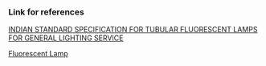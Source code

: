 ### Link for references 


[INDIAN STANDARD 
SPECIFICATION FOR 
TUBULAR FLUORESCENT LAMPS FOR 
GENERAL LIGHTING SERVICE ](refrerence.pdf)

[Fluorescent Lamp](https://www.sciencedirect.com/topics/computer-science/fluorescent-lamp)